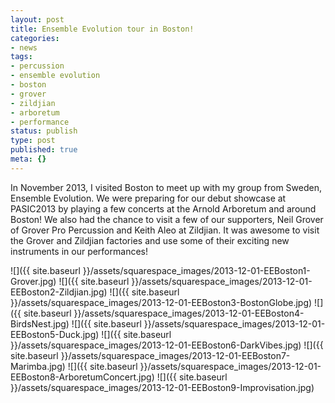 ```yaml
---
layout: post
title: Ensemble Evolution tour in Boston!
categories:
- news
tags:
- percussion
- ensemble evolution
- boston
- grover
- zildjian
- arboretum
- performance
status: publish
type: post
published: true
meta: {}
---
```


In November 2013, I visited Boston to meet up with my group from Sweden, Ensemble Evolution. We were preparing for our debut showcase at PASIC2013 by playing a few concerts at the Arnold Arboretum and around Boston! We also had the chance to visit a few of our supporters, Neil Grover of Grover Pro Percussion and Keith Aleo at Zildjian. It was awesome to visit the Grover and Zildjian factories and use some of their exciting new instruments in our performances!

![]({{ site.baseurl }}/assets/squarespace_images/2013-12-01-EEBoston1-Grover.jpg)
![]({{ site.baseurl }}/assets/squarespace_images/2013-12-01-EEBoston2-Zildjian.jpg)
![]({{ site.baseurl }}/assets/squarespace_images/2013-12-01-EEBoston3-BostonGlobe.jpg)
![]({{ site.baseurl }}/assets/squarespace_images/2013-12-01-EEBoston4-BirdsNest.jpg)
![]({{ site.baseurl }}/assets/squarespace_images/2013-12-01-EEBoston5-Duck.jpg)
![]({{ site.baseurl }}/assets/squarespace_images/2013-12-01-EEBoston6-DarkVibes.jpg)
![]({{ site.baseurl }}/assets/squarespace_images/2013-12-01-EEBoston7-Marimba.jpg)
![]({{ site.baseurl }}/assets/squarespace_images/2013-12-01-EEBoston8-ArboretumConcert.jpg)
![]({{ site.baseurl }}/assets/squarespace_images/2013-12-01-EEBoston9-Improvisation.jpg)
